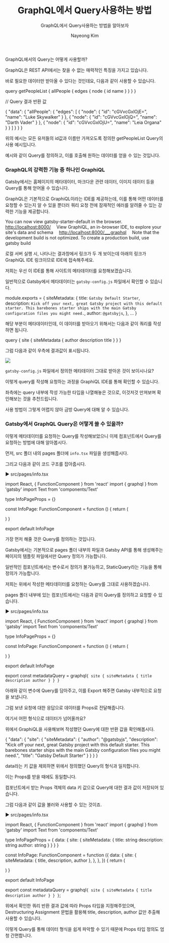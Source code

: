 ﻿---
layout: post
title: GraphQL에서 Query사용하는 방법
subtitle : GraphQL에서 Query사용하는 방법을 알아보자
tags: [React,GraphQL]
author: Nayeong Kim
comments : False
---
###   
GraphQL에서의 Query는 어떻게 사용할까?

  
GraphQL은 REST API에서는 찾을 수 없는 매력적인 특징을 가지고 있습니다.

바로 필요한 데이터만 받아올 수 있다는 것인데요, 다음과 같이 사용할 수 있습니다.  
  

query getPeopleList {
  allPeople {
    edges {
      node {
        id
        name
      }
    }
  }
}

// Query 결과 반환 값

{
  "data": {
    "allPeople": {
      "edges": [
        {
          "node": {
            "id": "cGVvcGxlOjE=",
            "name": "Luke Skywalker"
          }
        },
        {
          "node": {
            "id": "cGVvcGxlOjQ=",
            "name": "Darth Vader"
          }
        },
        {
          "node": {
            "id": "cGVvcGxlOjU=",
            "name": "Leia Organa"
          }
        }
      ]
    }
  }
}

  
위의 예시는 모든 유저들의 id값과 이름만 가져오도록 정의한 getPeopleList Query의 사용 예시입니다.

예시와 같이 Query를 정의하고, 이를 호출해 원하는 데이터를 얻을 수 있는 것입니다.  
  
  
  

### GraphQL의 강력한 기능 중 하나인 GraphiQL

  
Gatsby에서는 홈페이지의 메타데이터, 마크다운 관련 데이터, 이미지 데이터 등을 Query를 통해 얻어올 수 있습니다.

GraphQL은 기본적으로 GraphiQL이라는 IDE를 제공하는데, 이를 통해 어떤 데이터를 요청할 수 있는지 알 수 있을 뿐더러 쿼리 요청 전에 잠재적인 에러를 알려줄 수 있는 강력한 기능을 제공합니다.  
  

You can now view gatsby-starter-default in the browser.
⠀
  <http://localhost:8000/>
⠀
View GraphiQL, an in-browser IDE, to explore your site's data and schema
⠀
  <http://localhost:8000/___graphql>
⠀
Note that the development build is not optimized.
To create a production build, use gatsby build

  
로컬 서버 실행 시, 나타나는 결과창에서 링크가 두 개 보이는데 아래의 링크가 GraphiQL IDE 링크이므로 IDE에 접속해주세요.

저희는 우선 이 IDE를 통해 사이트의 메타데이터를 요청해보겠습니다.

일반적으로 Gatsby에서 메타데이터는  `gatsby-config.js`  파일에서 확인할 수 있습니다.  
  

module.exports = {
  siteMetadata: {
    title: `Gatsby Default Starter`,
    description: `Kick off your next, great Gatsby project with this default starter. This barebones starter ships with the main Gatsby configuration files you might need.`,
    author: `@gatsbyjs`,
  },
  ...
}

  
해당 부분이 메타데이터인데, 이 데이터를 받아오기 위해서는 다음과 같이 쿼리를 작성하면 됩니다.  
  

query {
  site {
    siteMetadata {
      author
      description
      title
    }
  }
}

  
그럼 다음과 같이 우측에 결과값이 표시됩니다.  
  
![](https://cdn.inflearn.com/public/files/courses/326897/units/76338/cbbcde95-75bd-4461-b138-3deb49296a62/gatsby-lecture-2-2-1.png)

`gatsby-config.js`  파일에서 정의한 메타데이터 그대로 받아온 것이 보이시나요?

이렇게 query를 작성해 요청하는 과정을 GraphiQL IDE를 통해 확인할 수 있습니다.

좌측에는 query 내부에 작성 가능한 타입을 나열해놓은 것으로, 이것저것 만져보며 확인해보는 것을 추천드립니다.

사용 방법이 그렇게 어렵지 않아 금방 Query에 대해 알 수 있습니다.  
  
  
  

### Gatsby에서 GraphQL Query은 어떻게 쓸 수 있을까?

  
이렇게 메타데이터를 요청하는 Query를 작성해보았으니 이제 컴포넌트에서 Query를 요청하는 방법에 대해 알아봅시다.

먼저, src 폴더 내의 pages 폴더에  `info.tsx`  파일을 생성해줍시다.

그리고 다음과 같이 코드 구조를 잡아줍시다.  
  
  
▶ src/pages/info.tsx

import React, { FunctionComponent } from 'react'
import { graphql } from 'gatsby'
import Text from 'components/Text'

type InfoPageProps = {}

const InfoPage: FunctionComponent<InfoPageProps> = function () {
  return (
    <div>
      <Text text="Hello" />
    </div>
  )
}

export default InfoPage

  
가장 먼저 해줄 것은 Query를 정의하는 것입니다.

Gatsby에서는 기본적으로 pages 폴더 내부의 파일과 Gatsby API를 통해 생성해주는 페이지의 템플릿 파일에서만 Query 정의가 가능합니다.

일반적인 컴포넌트에서는 변수로서 정의가 불가능하고, StaticQuery라는 기능을 통해 정의가 가능합니다.

저희는 위에서 작성한 메타데이터를 요청하는 Query를 그대로 사용하겠습니다.

pages 폴더 내부에 있는 컴포넌트에서는 다음과 같이 Query를 정의하고 요청할 수 있습니다.  
  
  
▶ src/pages/info.tsx

import React, { FunctionComponent } from 'react'
import { graphql } from 'gatsby'
import Text from 'components/Text'

type InfoPageProps = {}

const InfoPage: FunctionComponent<InfoPageProps> = function () {
  return (
    <div>
      <Text text="Hello" />
    </div>
  )
}

export default InfoPage

export const metadataQuery = graphql`
  {
    site {
      siteMetadata {
        title
        description
        author
      }
    }
  }
`

  
아래와 같이 변수에 Query를 담아주고, 이를 Export 해주면 Gatsby 내부적으로 요청을 보냅니다.

그럼 보낸 요청에 대한 응답으로 데이터를 Props로 전달해줍니다.

여기서 어떤 형식으로 데이터가 넘어올까요?

위에서 GraphiQL을 사용해보며 작성했던 Query에 대한 반환 값을 확인해봅시다.  
  

{
  "data": {
    "site": {
      "siteMetadata": {
        "author": "@gatsbyjs",
        "description": "Kick off your next, great Gatsby project with this default starter. This barebones starter ships with the main Gatsby configuration files you might need.",
        "title": "Gatsby Default Starter"
      }
    }
  }
}

  
data라는 키 값을 제외하면 위에서 정의했던 Query의 형식과 일치합니다.

이는 Props를 받을 때에도 동일합니다.

컴포넌트에서 받는 Props 객체의 data 키 값으로 Query에 대한 결과 값이 저장되어 있습니다.

그럼 다음과 같이 값을 불러와 사용할 수 있는 것이죠.  
  
  
▶ src/pages/info.tsx

import React, { FunctionComponent } from 'react'
import { graphql } from 'gatsby'
import Text from 'components/Text'

type InfoPageProps = {
  data: {
    site: {
      siteMetadata: {
        title: string
        description: string
        author: string
      }
    }
  }
}

const InfoPage: FunctionComponent<InfoPageProps> = function ({
  data: {
    site: {
      siteMetadata: { title, description, author },
    },
  },
}) {
  return (
    <div>
      <Text text={title} />
      <Text text={description} />
      <Text text={author} />
    </div>
  )
}

export default InfoPage

export const metadataQuery = graphql`
  {
    site {
      siteMetadata {
        title
        description
        author
      }
    }
  }
`;

  
위에서 확인한 쿼리 반환 결과 값에 따라 Props 타입을 지정해주었으며, Destructuring Assignment 문법을 활용해 title, description, author 값만 추출해 사용할 수 있습니다.

이렇게 Query를 통해 데이터 형식을 쉽게 파악할 수 있기 때문에 Props 타입 정의도 엄청 간편합니다.
